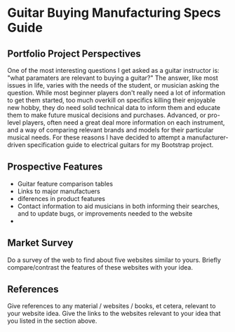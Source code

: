 # Guitar Buying Manufacturing Specs Guide


## Portfolio Project Perspectives
One of the most interesting questions I get asked as a guitar instructor is: "what paramaters are relevant to buying a guitar?" The answer, like most issues in life, varies with the needs of the student, or musician asking the question. While most beginner players don't really need a lot of information to get them started, too much overkill on specifics killing their enjoyable new hobby, they do need solid technical data to inform them and educate them to make future musical decisions and purchases. Advanced, or pro-level players, often need a great deal more information on each instrument, and a way of comparing relevant brands and models for their particular musical needs. For these reasons I have decided to attempt a manufacturer-driven specification guide to electrical guitars for my Bootstrap project. 

## Prospective Features
- Guitar feature comparison tables
- Links to major manufactuers
- diferences in product features
- Contact information to aid musicians in both informing their searches, and to update bugs, or improvements needed to the website
-

## Market Survey
Do a survey of the web to find about five websites similar to yours.
Briefly compare/contrast the features of these websites with your idea.

## References
Give references to any material / websites / books, et cetera, relevant to your website idea.
Give the links to the websites relevant to your idea that you listed in the section above.